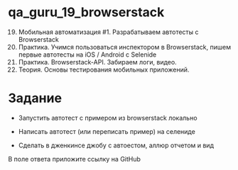# qa_guru_19_browserstack

19. Мобильная автоматизация #1. Разрабатываем автотесты с Browserstack
1. Практика. Учимся пользоваться инспектором в Browserstack, пишем первые автотесты на iOS / Android с Selenide
2. Практика. Browserstack-API. Забираем логи, видео.
3. Теория. Основы тестирования мобильных приложений.

# Задание

- Запустить автотест с примером из browserstack локально

- Написать автотест (или переписать пример) на селениде

- Сделать в дженкинсе джобу с автоестом, аллюр отчетом и вид

В поле ответа приложите ссылку на GitHub